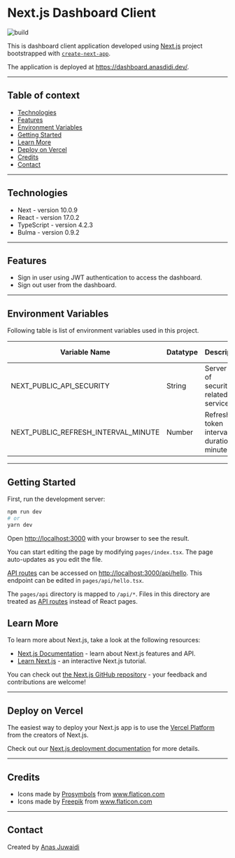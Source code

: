 # Next.js Dashboard Client

![build](https://github.com/anas-didi95/nextjs-dashboard-client/workflows/build/badge.svg)

This is dashboard client application developed using [Next.js](https://nextjs.org/) project bootstrapped with [`create-next-app`](https://github.com/vercel/next.js/tree/canary/packages/create-next-app).

The application is deployed at https://dashboard.anasdidi.dev/.

---

## Table of context
* [Technologies](#technologies)
* [Features](#features)
* [Environment Variables](#environment-variables)
* [Getting Started](#getting-started)
* [Learn More](#learn-more)
* [Deploy on Vercel](#deploy-on-vercel)
* [Credits](#credits)
* [Contact](#contact)

---

## Technologies

* Next - version 10.0.9
* React - version 17.0.2
* TypeScript - version 4.2.3
* Bulma - version 0.9.2

---

## Features

* Sign in user using JWT authentication to access the dashboard.
* Sign out user from the dashboard.

---

## Environment Variables
Following table is list of environment variables used in this project.

| Variable Name | Datatype | Description | Default Value |
| --- | --- | --- | --- |
| NEXT_PUBLIC_API_SECURITY | String | Server URL of security-related service | |
| NEXT_PUBLIC_REFRESH_INTERVAL_MINUTE | Number | Refresh token interval duration (in minutes) | 20 |

---

## Getting Started

First, run the development server:

```bash
npm run dev
# or
yarn dev
```

Open [http://localhost:3000](http://localhost:3000) with your browser to see the result.

You can start editing the page by modifying `pages/index.tsx`. The page auto-updates as you edit the file.

[API routes](https://nextjs.org/docs/api-routes/introduction) can be accessed on [http://localhost:3000/api/hello](http://localhost:3000/api/hello). This endpoint can be edited in `pages/api/hello.tsx`.

The `pages/api` directory is mapped to `/api/*`. Files in this directory are treated as [API routes](https://nextjs.org/docs/api-routes/introduction) instead of React pages.

## Learn More

To learn more about Next.js, take a look at the following resources:

- [Next.js Documentation](https://nextjs.org/docs) - learn about Next.js features and API.
- [Learn Next.js](https://nextjs.org/learn) - an interactive Next.js tutorial.

You can check out [the Next.js GitHub repository](https://github.com/vercel/next.js/) - your feedback and contributions are welcome!

---

## Deploy on Vercel

The easiest way to deploy your Next.js app is to use the [Vercel Platform](https://vercel.com/new?utm_medium=default-template&filter=next.js&utm_source=create-next-app&utm_campaign=create-next-app-readme) from the creators of Next.js.

Check out our [Next.js deployment documentation](https://nextjs.org/docs/deployment) for more details.

---

## Credits

* Icons made by <a href="https://www.flaticon.com/authors/prosymbols" title="Prosymbols">Prosymbols</a> from <a href="https://www.flaticon.com/" title="Flaticon"> www.flaticon.com</a>
* Icons made by <a href="https://www.flaticon.com/authors/freepik" title="Freepik">Freepik</a> from <a href="https://www.flaticon.com/" title="Flaticon"> www.flaticon.com</a>

---

## Contact

Created by [Anas Juwaidi](mailto:anas.didi95@gmail.com)
